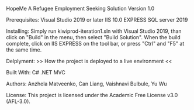 HopeMe
A Refugee Employment Seeking Solution
Version 1.0

Prerequisites:
    Visual Studio 2019 or later
    IIS 10.0 EXPRESS
    SQL server 2019

Installing:
    Simply run kiwiprod-iteration1.sln with Visual Studio 2019, than click on "Build" in the menu, then select "Build Solution". When the build complete, click on IIS EXPRESS on the tool bar, or press "Ctrl" and "F5" at the same time.
    
Delplyment:
    >> How the project is deployed to a live environment <<
    
Built With:
    C# .NET MVC

Authors:
    Anzhela Matveenko, 
    Can Liang, 
    Vaishnavi Bulbule,
    Yu Wu
    
License:
    This project is licensed under the Academic Free License v3.0 (AFL-3.0).
